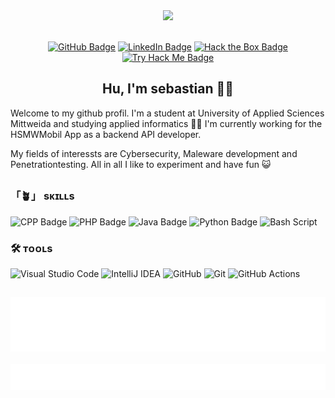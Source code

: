 <div id="header" align="center">
  <img src="https://media.tenor.com/v2es7QGjFfoAAAAi/raul-senes-gamer.gif" width="100"/>
  <p>
      <br>
      <a href=""><img src="https://img.shields.io/badge/GitHub-100000?style=for-the-badge&logo=github&logoColor=white" alt="GitHub Badge"/></a>
      <a href="https://www.linkedin.com/in/sebastian-gla%C3%9F-58a917225/"><img src="https://img.shields.io/badge/LinkedIn-blue?style=for-the-badge&logo=linkedin&logoColor=white" alt="LinkedIn Badge"/></a>
      <a href=""><img src="https://img.shields.io/badge/-HackTheBox-%239FEF00?style=for-the-badge&logo=hackthebox&logoColor=white" alt="Hack the Box Badge"/></a>
      <a href=""><img src="https://img.shields.io/badge/-TryHackMe-%23212C42?style=for-the-badge&logo=tryhackme&logoColor=white" alt="Try Hack Me Badge"/></a>
  </p>
</div>

<h2 align="center">Hu, I'm sebastian 👋🏻</h2>

Welcome to my github profil. I'm a student at University of Applied Sciences Mittweida and studying applied informatics 👨‍🎓
I'm currently working for the HSMWMobil App as a backend API developer.

My fields of interessts are Cybersecurity, Maleware development and Penetrationtesting. All in all I like to experiment and have fun 😺

##

### 「🪴」 ѕᴋɪʟʟѕ

![CPP Badge](https://img.shields.io/badge/-C++-blue?style=for-the-badge&logo=cplusplus) ![PHP Badge](https://img.shields.io/badge/PHP-777BB4?style=for-the-badge&logo=php&logoColor=white)  ![Java Badge](https://img.shields.io/badge/Java-ED8B00?style=for-the-badge&logo=openjdk&logoColor=white) ![Python Badge](https://img.shields.io/badge/python-3670A0?style=for-the-badge&logo=python&logoColor=ffdd54) ![Bash Script](https://img.shields.io/badge/bash_script-%23121011.svg?style=for-the-badge&logo=gnu-bash&logoColor=white)

### 🛠️ ᴛᴏᴏʟѕ

![Visual Studio Code](https://img.shields.io/badge/Visual%20Studio%20Code-0078d7.svg?style=for-the-badge&logo=visual-studio-code&logoColor=white) ![IntelliJ IDEA](https://img.shields.io/badge/IntelliJIDEA-000000.svg?style=for-the-badge&logo=intellij-idea&logoColor=white) ![GitHub](https://img.shields.io/badge/github-%23121011.svg?style=for-the-badge&logo=github&logoColor=white) ![Git](https://img.shields.io/badge/git-%23F05033.svg?style=for-the-badge&logo=git&logoColor=white) ![GitHub Actions](https://img.shields.io/badge/github%20actions-%232671E5.svg?style=for-the-badge&logo=githubactions&logoColor=white)

##

<!-- ![Metrics](/github-metrics.svg) -->

<div id="footer" align="center">
  <img src="https://github.com/SirQuacksALot/SirQuacksALot/blob/master/metrics.plugin.languages.indepth.svg"><br><br>
  <img src="https://github.com/SirQuacksALot/SirQuacksALot/blob/master/metrics.plugin.topics.icons.svg"><br><br>
  <!-- <img src="https://github.com/SirQuacksALot/SirQuacksALot/blob/master/metrics.plugin.achievements.compact.svg"> -->
</div>
